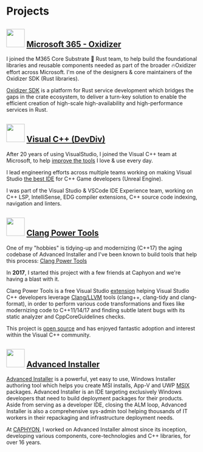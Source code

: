 # Projects

## <img src="https://upload.wikimedia.org/wikipedia/commons/thumb/0/0e/Microsoft_365_%282022%29.svg/200px-Microsoft_365_%282022%29.svg.png" height="48"> [Microsoft 365 - Oxidizer](https://en.wikipedia.org/wiki/Microsoft_365) 

I joined the M365 Core Substrate 🦀 Rust team, to help build the foundational libraries and reusable components needed as part of the broader 🔥Oxidizer effort across Microsoft. I'm one of the designers & core maintainers of the Oxidizer SDK (Rust libraries).   

[Oxidizer SDK](https://github.com/microservices-sdks/oxidizer-sdk) is a platform for Rust service development which bridges the gaps in the crate ecosystem, to deliver a turn-key solution to enable the efficient creation of high-scale high-availability and high-performance services in Rust.  

## <img src="https://upload.wikimedia.org/wikipedia/commons/thumb/2/2c/Visual_Studio_Icon_2022.svg/120px-Visual_Studio_Icon_2022.svg.png" height="48"> [Visual C++ (DevDiv)](https://en.wikipedia.org/wiki/Microsoft_Visual_C%2B%2B) 

After 20 years of using VisualStudio, I joined the Visual C++ team at Microsoft, to help [improve the tools](https://devblogs.microsoft.com/cppblog/faster-cpp-source-code-indexing/) I love & use every day.   

I lead engineering efforts across multiple teams working on making Visual Studio [the best IDE](https://devblogs.microsoft.com/cppblog/unreal-engine-cpp-game-development-made-easy-visual-studio-2022/) for C++ Game developers (Unreal Engine).  

I was part of the Visual Studio & VSCode IDE Experience team, working on C++ LSP, IntelliSense, EDG compiler extensions, C++ source code indexing, navigation and linters.  

## <img src="https://raw.githubusercontent.com/Caphyon/clang-power-tools/master/ClangPowerTools.png" height="48"> [Clang Power Tools](http://clangpowertools.com)  

One of my "hobbies" is tidying-up and modernizing (C++17) the aging codebase of Advanced Installer and I've been known to build tools that help this process: [Clang Power Tools](http://clangpowertools.com)   

In **2017**, I started this project with a few friends at Caphyon and we're having a blast with it.  

Clang Power Tools is a free Visual Studio [extension](https://marketplace.visualstudio.com/items?itemName=caphyon.ClangPowerTools) helping Visual Studio C++ developers leverage [Clang/LLVM](http://releases.llvm.org/download.html) tools (clang++, clang-tidy and clang-format), in order to perform various code transformations and fixes like modernizing code to C++11/14/17 and finding subtle latent bugs with its static analyzer and CppCoreGuidelines checks.  

This project is [open source](https://github.com/Caphyon/clang-power-tools) and has enjoyed fantastic adoption and interest within the Visual C++ community.  

## <img src="https://www.caphyon.com/img/index/ai-icon.svg" height="48"> [Advanced Installer](https://www.advancedinstaller.com) 

[Advanced Installer](https://www.advancedinstaller.com) is a powerful, yet easy to use, Windows Installer authoring tool which helps you create MSI installs, App-V and UWP [MSIX](https://www.advancedinstaller.com/msix-introduction.html) packages. Advanced Installer is an IDE targeting exclusively Windows developers that need to build deployment packages for their products. Aside from serving as a developer IDE, closing the ALM loop, Advanced Installer is also a comprehensive sys-admin tool helping thousands of IT workers in their repackaging and infrastructure deployment needs.

At [CAPHYON](https://www.caphyon.com), I worked on Advanced Installer almost since its inception, developing various components, core-technologies and C++ libraries, for over 16 years.   
